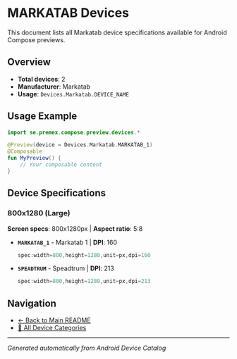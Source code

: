 # MARKATAB Devices

This document lists all Markatab device specifications available for Android Compose previews.

## Overview

- **Total devices**: 2
- **Manufacturer**: Markatab
- **Usage**: `Devices.Markatab.DEVICE_NAME`

## Usage Example

```kotlin
import se.premex.compose.preview.devices.*

@Preview(device = Devices.Markatab.MARKATAB_1)
@Composable
fun MyPreview() {
    // Your composable content
}
```

## Device Specifications

### 800x1280 (Large)

**Screen specs**: 800x1280px | **Aspect ratio**: 5:8

- **`MARKATAB_1`** - Markatab 1 | **DPI**: 160
  ```kotlin
  spec:width=800,height=1280,unit=px,dpi=160
  ```

- **`SPEADTRUM`** - Speadtrum | **DPI**: 213
  ```kotlin
  spec:width=800,height=1280,unit=px,dpi=213
  ```

## Navigation

- [← Back to Main README](../../README.md)
- [📱 All Device Categories](../README.md)

---
*Generated automatically from Android Device Catalog*
